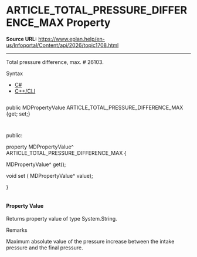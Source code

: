 # ARTICLE_TOTAL_PRESSURE_DIFFERENCE_MAX Property

**Source URL:** https://www.eplan.help/en-us/Infoportal/Content/api/2026/topic1708.html

---

Total pressure difference, max. # 26103.

Syntax

- [C#](#i-syntax-CS)
- [C++/CLI](#i-syntax-CPP2005)

```
```
public MDPropertyValue ARTICLE_TOTAL_PRESSURE_DIFFERENCE_MAX {get; set;}
```
```

```
```
public:

property MDPropertyValue^ ARTICLE_TOTAL_PRESSURE_DIFFERENCE_MAX {

   MDPropertyValue^ get();

   void set (    MDPropertyValue^ value);

}
```
```

#### Property Value

Returns property value of type System.String.

Remarks

Maximum absolute value of the pressure increase between the intake pressure and the final pressure.
